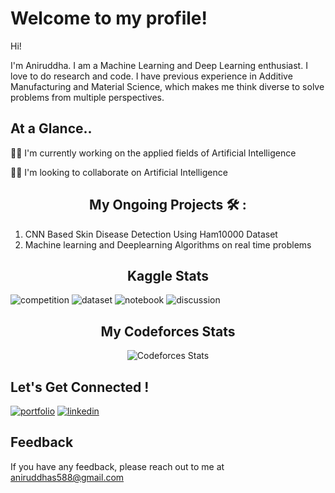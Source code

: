 # Welcome to my profile!

Hi! 

I'm Aniruddha. I am a Machine Learning and Deep Learning enthusiast. I love to do research and code. I have previous experience in Additive Manufacturing and Material Science, which makes me think diverse to solve problems from multiple perspectives.

## At a Glance..

👩‍💻 I'm currently working on the applied fields of Artificial Intelligence

👯‍♀️ I'm looking to collaborate on Artificial Intelligence

<h2 align="center"> My Ongoing Projects 🛠 : </h2>
  
1. CNN Based Skin Disease Detection Using Ham10000 Dataset
2. Machine learning and Deeplearning Algorithms on real time problems

<h2 align="center"> Kaggle Stats</h2>

![competition](https://road-to-kaggle-grandmaster.vercel.app/api/badges/aniruddhasarkar/competition/light)
![dataset](https://road-to-kaggle-grandmaster.vercel.app/api/badges/aniruddhasarkar/dataset/light)
![notebook](https://road-to-kaggle-grandmaster.vercel.app/api/badges/aniruddhasarkar/notebook/light)
![discussion](https://road-to-kaggle-grandmaster.vercel.app/api/badges/aniruddhasarkar/discussion/light)

<h2 align="center"> My Codeforces Stats </h2>

<p align="center">
  <img alt="Codeforces Stats" src="https://codeforces-readme-stats.vercel.app/api/card?username=SarkarAniruddha" />
</p>

## Let's Get Connected !

[![portfolio](https://img.shields.io/badge/my_portfolio-000?style=for-the-badge&logo=ko-fi&logoColor=white)](https://sites.google.com/view/aisarqar)  [![linkedin](https://img.shields.io/badge/linkedin-0A66C2?style=for-the-badge&logo=linkedin&logoColor=white)](https://www.linkedin.com/in/sarkar-aniruddha/)

## Feedback

If you have any feedback, please reach out to me at aniruddhas588@gmail.com
